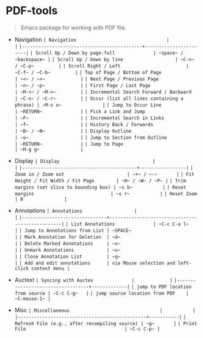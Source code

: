 # PDF-tools

> Emacs package for working with PDF file.

- Navigation
`| Navigation                                 |                       |`
`|--------------------------------------------+-----------------------|`
`| Scroll Up / Down by page-full              | ~space~ / ~backspace~ |`
`| Scroll Up / Down by line                   | ~C-n~ / ~C-p~         |`
`| Scroll Right / Left                        | ~C-f~ / ~C-b~         |`
`| Top of Page / Bottom of Page               | ~<~ / ~>~             |`
`| Next Page / Previous Page                  | ~n~ / ~p~             |`
`| First Page / Last Page                     | ~M-<~ / ~M->~         |`
`| Incremental Search Forward / Backward      | ~C-s~ / ~C-r~         |`
`| Occur (list all lines containing a phrase) | ~M-s o~               |`
`| Jump to Occur Line                         | ~RETURN~              |`
`| Pick a Link and Jump                       | ~F~                   |`
`| Incremental Search in Links                | ~f~                   |`
`| History Back / Forwards                    | ~B~ / ~N~             |`
`| Display Outline                            | ~o~                   |`
`| Jump to Section from Outline               | ~RETURN~              |`
`| Jump to Page                               | ~M-g g~               |`

- Display
`| Display                                  |                 |`
`|------------------------------------------+-----------------|`
`| Zoom in / Zoom out                       | ~+~ / ~-~       |`
`| Fit Height / Fit Width / Fit Page        | ~H~ / ~W~ / ~P~ |`
`| Trim margins (set slice to bounding box) | ~s b~           |`
`| Reset margins                            | ~s r~           |`
`| Reset Zoom                               | 0               |`

- Annotations
`| Annotations                   |                                                 |`
`|-------------------------------+-------------------------------------------------|`
`| List Annotations              | ~C-c C-a l~                                     |`
`| Jump to Annotations from List | ~SPACE~                                         |`
`| Mark Annotation for Deletion  | ~d~                                             |`
`| Delete Marked Annotations     | ~x~                                             |`
`| Unmark Annotations            | ~u~                                             |`
`| Close Annotation List         | ~q~                                             |`
`| Add and edit annotations      | via Mouse selection and left-click context menu |`

- Auctext
`| Syncing with Auctex              |             |`
`|----------------------------------+-------------|`
`| jump to PDF location from source | ~C-c C-g~   |`
`| jump source location from PDF    | ~C-mouse-1~ |`

- Misc
`| Miscellaneous                                 |           |`
`|-----------------------------------------------+-----------|`
`| Refresh File (e.g., after recompiling source) | ~g~       |`
`| Print File                                    | ~C-c C-p~ |`
